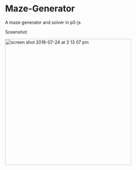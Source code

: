 # Maze-Generator
A maze generator and solver in p5-js

Sceenshot

<img width="407" alt="screen shot 2018-07-24 at 3 13 07 pm" src="https://user-images.githubusercontent.com/33595145/43118215-38d96c22-8f54-11e8-87df-b18e7b7fc420.png">

